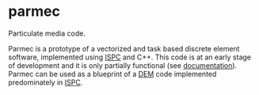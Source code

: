 # parmec
Particulate media code.

Parmec is a prototype of a vectorized and task based discrete element software, implemented using
[ISPC](http://ispc.github.io) and C++. This code is at an early stage of development and it is
only partially functional (see [documentation](http://parmes.org/parmec)). Parmec
can be used as a blueprint of a [DEM](https://en.wikipedia.org/wiki/Discrete_element_method) code
implemented predominately in [ISPC](http://ispc.github.io).
